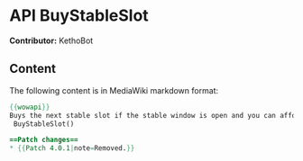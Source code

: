 # API BuyStableSlot

**Contributor:** KethoBot

## Content

The following content is in MediaWiki markdown format:

```mediawiki
{{wowapi}}
Buys the next stable slot if the stable window is open and you can afford it.
 BuyStableSlot()

==Patch changes==
* {{Patch 4.0.1|note=Removed.}}
```